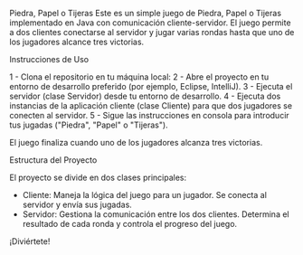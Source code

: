 Piedra, Papel o Tijeras
Este es un simple juego de Piedra, Papel o Tijeras implementado en Java con comunicación cliente-servidor. El juego permite a dos clientes conectarse al servidor y jugar varias rondas hasta que uno de los jugadores alcance tres victorias.

Instrucciones de Uso

1 - Clona el repositorio en tu máquina local:
2 - Abre el proyecto en tu entorno de desarrollo preferido (por ejemplo, Eclipse, IntelliJ).
3 - Ejecuta el servidor (clase Servidor) desde tu entorno de desarrollo.
4 - Ejecuta dos instancias de la aplicación cliente (clase Cliente) para que dos jugadores se conecten al servidor.
5 - Sigue las instrucciones en consola para introducir tus jugadas ("Piedra", "Papel" o "Tijeras").

El juego finaliza cuando uno de los jugadores alcanza tres victorias.

Estructura del Proyecto

El proyecto se divide en dos clases principales:
- Cliente: Maneja la lógica del juego para un jugador. Se conecta al servidor y envía sus jugadas.
- Servidor: Gestiona la comunicación entre los dos clientes. Determina el resultado de cada ronda y controla el progreso del juego.

¡Diviértete!
